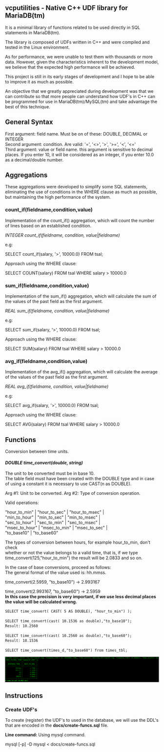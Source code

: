## vcputilities - Native C++ UDF library for MariaDB(tm)

It is a minimal library of functions related
to be used directly in SQL statements in MariaDB(tm).

The library is composed of UDFs written in C++ and were compiled and tested in the Linux environment.

As for performance, we were unable to test them with thousands or more data. However, given the characteristics inherent to the development model, we believe that the expected high performance will be achieved.

This project is still in its early stages of development and I hope to be able to improve it as much as possible.

An objective that we greatly appreciated during development was
that we can contribute so that more people can understand
how UDF's in C++ can be programmed for use in MariaDB(tm)/MySQL(tm) and take advantage the best of this technique.

## General Syntax

First argument: field name. Must be on of these: DOUBLE, DECIMAL or INTEGER<br>
Second argument: condition. Are valid: '=', '<>', '>', '>=', '<', '<='<br>
Third argument: value or field name. this argument is sensitive to decimal places. If you enter 10, it will be considered as an integer, if you enter 10.0 as a decimal/double number.<br>

## Aggregations

These aggregations were developed to simplify some SQL statements, eliminating the use of conditions in the WHERE clause as much as possible, but maintaining the high performance of the system.

### count_if(fieldname,condition,value)

Implementation of the count_if() aggregation, which will count the number of lines based on an established condition.

_INTEGER count_if(fieldname, condition, value|fieldname)_

e.g:

SELECT count_if(salary, '>', 10000.0) FROM tsal;

Approach using the WHERE clause:

SELECT COUNT(salary) FROM tsal WHERE salary > 10000.0

### sum_if(fieldname,condition,value)

Implementation of the sum_if() aggregation, which will calculate the sum of the values of the past field as the first argument.

_REAL sum_if(fieldname, condition, value|fieldname)_

e.g:

SELECT sum_if(salary, '>', 10000.0) FROM tsal;

Approach using the WHERE clause:

SELECT SUM(salary) FROM tsal WHERE salary > 10000.0

### avg_if(fieldname,condition,value)

Implementation of the avg_if() aggregation, which will calculate the average of the values of the past field as the first argument.

_REAL avg_if(fieldname, condition, value|fieldname)_

e.g:

SELECT avg_if(salary, '>', 10000.0) FROM tsal;

Approach using the WHERE clause:

SELECT AVG(salary) FROM tsal WHERE salary > 10000.0

## Functions
Conversion between time units.

#### _DOUBLE time_convert(double, string)_
The unit to be converted must be in base 10.<br>
The table field must have been created with the DOUBLE type and in case of using a constant it is necessary to use CAST(n as DOUBLE).<br>

Arg #1: Unit to be converted.
Arg #2: Type of conversion operation.

Valid operations:

"hour_to_min" | "hour_to_sec" | "hour_to_msec" |<br>
"min_to_hour" | "min_to_sec" | "min_to_msec" |<br>
"sec_to_hour" | "sec_to_min" | "sec_to_msec" |<br>
"msec_to_hour" | "msec_to_min" | "msec_to_sec" |<br>
"to_base10" | "to_base60"<br>

The types of conversion between hours, for example hour_to_min, don't check<br>
whether or not the value belongs to a valid time, that is, if we type<br>
time_convert(125,"hour_to_min") the result will be 2.0833 and so on.<br>

In the case of base conversions, proceed as follows:<br>
The general format of the value used is: hh.mmss.<br>

time_convert(2.5959, "to_base10") -> 2.993167

time_convert(2.993167, "to_base60") -> 2.5959<br>
__In this case the precision is very important, if we use less decimal places<br>
the value will be calculated wrong.__

```
SELECT time_convert( CAST( 5 AS DOUBLE), "hour_to_min") );

SELECT time_convert(cast( 10.1536 as double),"to_base10");
Result: 10.2560

SELECT time_convert(cast( 10.2560 as double),"to_base60");
Result: 10.1536

SELECT time_convert(times_d,"to_base60") from times_tbl;
```
![](docs/ex-time_convert_01.png)

## Instructions

### Create UDF's

To create (register) the UDF's to used in the database, we will use the DDL's that are encoded in the __docs/create-funcs.sql__ file.

__Line command:__ Using mysql command.

mysql [-p] -D mysql <  docs/create-funcs.sql
